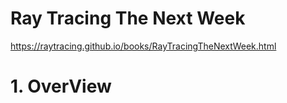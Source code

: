 # Ray Tracing The Next Week
https://raytracing.github.io/books/RayTracingTheNextWeek.html


# 1. OverView